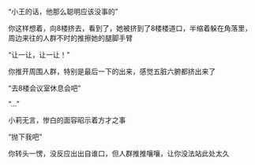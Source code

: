 “小王的话，他那么聪明应该没事的”

你这样想着，向8楼挤去，看到了，她被挤到了8楼楼道口，半缩着躲在角落里，周边来往的人群不时的推擦她的腿脚手臂

“让一让，让一让！”

你推开周围人群，特别是最后一下的出来，感觉五脏六腑都挤出来了

“去8楼会议室休息会吧”

“...”

小莉无言，惨白的面容昭示着方才之事

“抛下我吧”

你转头一愣，没反应出出自谁口，但人群推推嚷嚷，让你没法站此处太久

